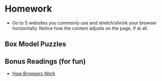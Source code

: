 # Homework
- Go to 5 websites you commonly use and stretch/shrink your browser horizontally. Notice how the content adjusts on the page, if at all.

## Box Model Puzzles


## Bonus Readings (for fun)
- [How Browsers Work](https://www.html5rocks.com/en/tutorials/internals/howbrowserswork/)